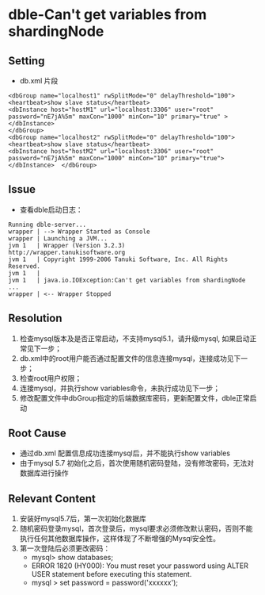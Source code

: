 # dble-Can't get variables from shardingNode

## Setting



- db.xml 片段

```
<dbGroup name="localhost1" rwSplitMode="0" delayThreshold="100">
<heartbeat>show slave status</heartbeat>
<dbInstance host="hostM1" url="localhost:3306" user="root"  password="nE7jA%5m" maxCon="1000" minCon="10" primary="true" >  </dbInstance>
</dbGroup>
<dbGroup name="localhost2" rwSplitMode="0" delayThreshold="100">
<heartbeat>show slave status</heartbeat>
<dbInstance host="hostM2" url="localhost:3306" user="root"  password="nE7jA%5m" maxCon="1000" minCon="10" primary="true">  </dbInstance>  </dbGroup>
```

## Issue

- 查看dble启动日志：

```
Running dble-server...
wrapper | --> Wrapper Started as Console
wrapper | Launching a JVM...
jvm 1   | Wrapper (Version 3.2.3)
http://wrapper.tanukisoftware.org
jvm 1   | Copyright 1999-2006 Tanuki Software, Inc. All Rights Reserved.
jvm 1   |
jvm 1   | java.io.IOException:Can't get variables from shardingNode  ...
wrapper | <-- Wrapper Stopped
```

## Resolution

1. 检查mysql版本及是否正常启动，不支持mysql5.1，请升级mysql, 如果启动正常见下一步；
2. db.xml中的root用户能否通过配置文件的信息连接mysql，连接成功见下一步；
3. 检查root用户权限；
4. 连接mysql，并执行show variables命令，未执行成功见下一步；
5. 修改配置文件中dbGroup指定的后端数据库密码，更新配置文件，dble正常启动

## Root Cause

- 通过db.xml 配置信息成功连接mysql后，并不能执行show variables
- 由于mysql 5.7 初始化之后，首次使用随机密码登陆，没有修改密码，无法对数据库进行操作

## Relevant Content

1. 安装好mysql5.7后，第一次初始化数据库
2. 随机密码登录mysql，首次登录后，mysql要求必须修改默认密码，否则不能执行任何其他数据库操作，这样体现了不断增强的Mysql安全性。
3. 第一次登陆后必须更改密码：
	- mysql> show databases;
	- ERROR 1820 (HY000): You must reset your password using ALTER USER statement before executing this statement.
	- mysql > set password = password('xxxxxx');
